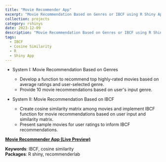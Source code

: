 ```yaml
---
title: "Movie Recommender App"
excerpt: "Movie Recommendation Based on Genres or IBCF using R Shiny App.<br/><img src='/images/Shiny.png'>"
collection: projects
category: rshinys
date: 2023-12-09
description: "Movie Recommendation Based on Genres or IBCF using R Shiny App."
tags:
  - IBCF
  - Cosine Similarity  
  - R
  - Shiny App
---
```


- System I: Movie Recommendation Based on Genres
  - Develop a function to recommend top highly-rated movies based on average ratings and user-selected genre.
  - Provide 10 movie recommendations based on user's input genre.

- System II: Movie Recommendation Based on IBCF
  - Create cosine similarity matrix among movies and implement IBCF function for movie recommendations based on user input and similarity matrix.
  - Present sample movies for user ratings to inform IBCF recommendations.
 
**[Movie Recommender App (Live Preview)](https://ranranrunforit.shinyapps.io/movie_recommender_system_app/)**

**Keywords**: IBCF, cosine similarity  
**Packages**: R shiny, recommenderlab

